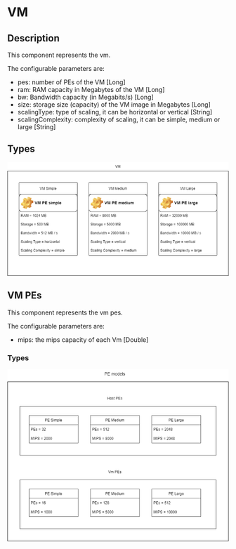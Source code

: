# VM

## Description

This component represents the vm.

The configurable parameters are:

* pes: number of PEs of the VM [Long]
* ram: RAM capacity in Megabytes of the VM [Long]
* bw: Bandwidth capacity (in Megabits/s) [Long]
* size: storage size (capacity) of the VM image in Megabytes [Long]
* scalingType: type of scaling, it can be horizontal or vertical [String]
* scalingComplexity: complexity of scaling, it can be simple, medium or large [String]

## Types

![VM types](/documentation/images/VM.png?raw=true "VM types")

## VM PEs

This component represents the vm pes.

The configurable parameters are:

* mips: the mips capacity of each Vm [Double]

### Types

![PEs types](/documentation/images/PEs.png?raw=true "PEs types")
